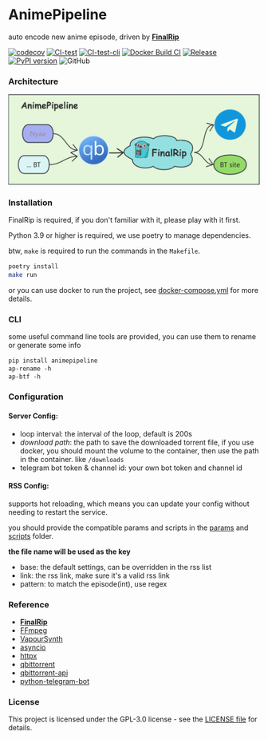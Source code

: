 # AnimePipeline

auto encode new anime episode, driven by [**FinalRip**](https://github.com/EutropicAI/FinalRip)

[![codecov](https://codecov.io/gh/EutropicAI/AnimePipeline/graph/badge.svg?token=CtgLouRy8u)](https://codecov.io/gh/TensoRaws/AnimePipeline)
[![CI-test](https://github.com/EutropicAI/AnimePipeline/actions/workflows/CI-test.yml/badge.svg)](https://github.com/EutropicAI/AnimePipeline/actions/workflows/CI-test.yml)
[![CI-test-cli](https://github.com/EutropicAI/AnimePipeline/actions/workflows/CI-test-cli.yml/badge.svg)](https://github.com/EutropicAI/AnimePipeline/actions/workflows/CI-test-cli.yml)
[![Docker Build CI](https://github.com/EutropicAI/AnimePipeline/actions/workflows/CI-docker.yml/badge.svg)](https://github.com/EutropicAI/AnimePipeline/actions/workflows/CI-docker.yml)
[![Release](https://github.com/EutropicAI/AnimePipeline/actions/workflows/Release.yml/badge.svg)](https://github.com/EutropicAI/AnimePipeline/actions/workflows/Release.yml)
[![PyPI version](https://badge.fury.io/py/animepipeline.svg)](https://badge.fury.io/py/animepipeline)
![GitHub](https://img.shields.io/github/license/EutropicAI/AnimePipeline)

### Architecture

![AnimePipeline](https://raw.githubusercontent.com/EutropicAI/.github/refs/heads/main/animepipeline.png)

### Installation

FinalRip is required, if you don't familiar with it, please play with it first.

Python 3.9 or higher is required, we use poetry to manage dependencies.

btw, `make` is required to run the commands in the `Makefile`.

```bash
poetry install
make run
```

or you can use docker to run the project, see [docker-compose.yml](./deploy/docker-compose.yml) for more details.

### CLI

some useful command line tools are provided, you can use them to rename or generate some info

```
pip install animepipeline
ap-rename -h
ap-btf -h
```

### Configuration

#### Server Config:

- loop interval: the interval of the loop, default is 200s
- _download path_: the path to save the downloaded torrent file, if you use docker, you should mount the volume to the container, then use the path in the container. like `/downloads`
- telegram bot token & channel id: your own bot token and channel id

#### RSS Config:

supports hot reloading, which means you can update your config without needing to restart the service.

you should provide the compatible params and scripts in the [params](./conf/params) and [scripts](./conf/scripts) folder.

**the file name will be used as the key**

- base: the default settings, can be overridden in the rss list
- link: the rss link, make sure it's a valid rss link
- pattern: to match the episode(int), use regex

### Reference

- [**FinalRip**](https://github.com/EutropicAI/FinalRip)
- [FFmpeg](https://github.com/FFmpeg/FFmpeg)
- [VapourSynth](https://github.com/vapoursynth/vapoursynth)
- [asyncio](https://docs.python.org/3/library/asyncio.html)
- [httpx](https://github.com/encode/httpx)
- [qbittorrent](https://github.com/qbittorrent/qBittorrent)
- [qbittorrent-api](https://github.com/rmartin16/qbittorrent-api)
- [python-telegram-bot](https://github.com/python-telegram-bot/python-telegram-bot)

### License

This project is licensed under the GPL-3.0 license - see the [LICENSE file](./LICENSE) for details.
